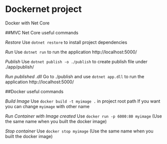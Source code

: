 # Dockernet project
Docker with Net Core


##MVC Net Core useful commands

*Restore* 
Use `dotnet restore` to install project dependencies

*Run*
Use `dotnet run` to run the application http://localhost:5000/

*Publish*
Use `dotnet publish -o ./publish` to create publish file under ./app/publish/

*Run published .dll*
Go to ./publish and use `dotnet app.dll` to run the application http://localhost:5000/

##Docker useful commands

*Build Image*
Use `docker build -t myimage .` in project root path
If you want you can change `myimage` with other name

*Run Container with Image created*
Use `docker run -p 6000:80 myimage` (Use the same name when you built the docker image)

*Stop container*
Use `docker stop myimage` (Use the same name when you built the docker image)